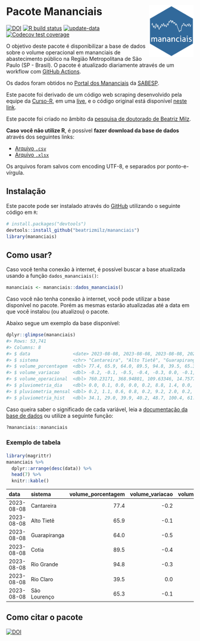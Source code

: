
<!-- README.md is generated from README.Rmd. Please edit that file -->

# Pacote Mananciais <img src="man/figures/hexlogo.png" align="right" width = "120px"/>

<!-- badges: start -->

[![DOI](https://zenodo.org/badge/DOI/10.5281/zenodo.4733056.svg)](https://doi.org/10.5281/zenodo.4733056)
[![R build
status](https://github.com/beatrizmilz/mananciais/workflows/R-CMD-check/badge.svg)](https://github.com/beatrizmilz/mananciais/actions)
[![update-data](https://github.com/beatrizmilz/mananciais/actions/workflows/2-update_data.yaml/badge.svg)](https://github.com/beatrizmilz/mananciais/actions/workflows/2-update_data.yaml)
[![Codecov test
coverage](https://codecov.io/gh/beatrizmilz/mananciais/branch/master/graph/badge.svg)](https://codecov.io/gh/beatrizmilz/mananciais?branch=master)
<!-- badges: end -->

O objetivo deste pacote é disponibilizar a base de dados sobre o volume
operacional em mananciais de abastecimento público na Região
Metropolitana de São Paulo (SP - Brasil). O pacote é atualizado
diariamente através de um workflow com [GitHub
Actions](https://github.com/beatrizmilz/mananciais/actions).

Os dados foram obtidos no [Portal dos
Mananciais](http://mananciais.sabesp.com.br/Situacao) da
[SABESP](http://site.sabesp.com.br/site/Default.aspx).

Este pacote foi derivado de um código web scraping desenvolvido pela
equipe da [Curso-R](https://www.curso-r.com/), em uma
[live](https://youtu.be/jvZIxrMmOcQ), e o código original está
disponível [neste
link](https://github.com/curso-r/lives/blob/master/drafts/20200730_scraper_sabesp.R).

Este pacote foi criado no âmbito da [pesquisa de doutorado de Beatriz
Milz](https://beatrizmilz.github.io/tese/).

**Caso você não utilize R**, é possível **fazer download da base de
dados** através dos seguintes links:

- [Arquivo
  `.csv`](https://github.com/beatrizmilz/mananciais/raw/master/inst/extdata/mananciais.csv)
- [Arquivo
  `.xlsx`](https://github.com/beatrizmilz/mananciais/blob/master/inst/extdata/mananciais.xlsx?raw=true)

Os arquivos foram salvos com encoding UTF-8, e separados por
ponto-e-vírgula.

## Instalação

Este pacote pode ser instalado através do [GitHub](https://github.com/)
utilizando o seguinte código em `R`:

``` r
# install.packages("devtools")
devtools::install_github("beatrizmilz/mananciais")
library(mananciais)
```

## Como usar?

Caso você tenha conexão à internet, é possível buscar a base atualizada
usando a função `dados_mananciais()`:

``` r
mananciais <- mananciais::dados_mananciais() 
```

Caso você não tenha conexão à internet, você pode utilizar a base
disponível no pacote. Porém as mesmas estarão atualizadas até a data em
que você instalou (ou atualizou) o pacote.

Abaixo segue um exemplo da base disponível:

``` r
dplyr::glimpse(mananciais)
#> Rows: 53,741
#> Columns: 8
#> $ data                <date> 2023-08-08, 2023-08-08, 2023-08-08, 2023-08-08, 2…
#> $ sistema             <chr> "Cantareira", "Alto Tietê", "Guarapiranga", "Cotia…
#> $ volume_porcentagem  <dbl> 77.4, 65.9, 64.0, 89.5, 94.8, 39.5, 65.3, 77.6, 66…
#> $ volume_variacao     <dbl> -0.2, -0.1, -0.5, -0.4, -0.3, 0.0, -0.1, -0.2, -0.…
#> $ volume_operacional  <dbl> 760.23171, 368.94801, 109.63346, 14.75773, 106.362…
#> $ pluviometria_dia    <dbl> 0.0, 0.1, 0.0, 0.0, 0.2, 8.8, 1.4, 0.0, 0.2, 0.0, …
#> $ pluviometria_mensal <dbl> 0.2, 1.1, 0.6, 0.8, 0.2, 9.2, 2.0, 0.2, 1.0, 0.6, …
#> $ pluviometria_hist   <dbl> 34.1, 29.0, 39.9, 40.2, 48.7, 100.4, 61.3, 34.1, 2…
```

Caso queira saber o significado de cada variável, leia a [documentação
da base de
dados](https://beatrizmilz.github.io/mananciais/reference/mananciais.html)
ou utilize a seguinte função:

``` r
?mananciais::mananciais
```

### Exemplo de tabela

``` r
library(magrittr)
mananciais %>% 
  dplyr::arrange(desc(data)) %>% 
  head(7) %>%
  knitr::kable()
```

| data       | sistema      | volume_porcentagem | volume_variacao | volume_operacional | pluviometria_dia | pluviometria_mensal | pluviometria_hist |
|:-----------|:-------------|-------------------:|----------------:|-------------------:|-----------------:|--------------------:|------------------:|
| 2023-08-08 | Cantareira   |               77.4 |            -0.2 |          760.23171 |              0.0 |                 0.2 |              34.1 |
| 2023-08-08 | Alto Tietê   |               65.9 |            -0.1 |          368.94801 |              0.1 |                 1.1 |              29.0 |
| 2023-08-08 | Guarapiranga |               64.0 |            -0.5 |          109.63346 |              0.0 |                 0.6 |              39.9 |
| 2023-08-08 | Cotia        |               89.5 |            -0.4 |           14.75773 |              0.0 |                 0.8 |              40.2 |
| 2023-08-08 | Rio Grande   |               94.8 |            -0.3 |          106.36289 |              0.2 |                 0.2 |              48.7 |
| 2023-08-08 | Rio Claro    |               39.5 |             0.0 |            5.39476 |              8.8 |                 9.2 |             100.4 |
| 2023-08-08 | São Lourenço |               65.3 |            -0.1 |           58.01319 |              1.4 |                 2.0 |              61.3 |

## Como citar o pacote

[![DOI](https://zenodo.org/badge/DOI/10.5281/zenodo.4733056.svg)](https://doi.org/10.5281/zenodo.4733056)
